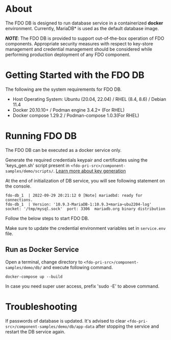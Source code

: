 # About

The FDO DB is designed to run database service in a containerized **docker** environment. Currently, MariaDB* is used as the default database image.

***NOTE***: The FDO DB is provided to support out-of-the-box operation of FDO components.  Appropriate security measures with respect to key-store management and credential management should be considered while performing production deployment of any FDO component.

# Getting Started with the FDO DB

The following are the system requirements for FDO DB.
- Host Operating System: Ubuntu (20.04, 22.04) / RHEL (8.4, 8.6) / Debian 11.4
- Docker 20.10.10+ / Podman engine 3.4.2+ (For RHEL)
- Docker compose 1.29.2 / Podman-compose 1.0.3(For RHEL)

# Running FDO DB

The FDO DB can be executed as a docker service only. 

Generate the required credentials keypair and certificates using the 'keys_gen.sh' script present  in `<fdo-pri-src>/component-samples/demo/scripts/`.
[Learn more about key generation](https://github.com/fido-device-onboard/pri-fidoiot#generating-random-passwords-using-keys_gensh)

At the end of initialization of DB service, you will see following statement on the console. 

```
fdo-db_1  | 2022-09-29 20:21:12 0 [Note] mariadbd: ready for connections.
fdo-db_1  | Version: '10.9.3-MariaDB-1:10.9.3+maria~ubu2204-log'  socket: '/tmp/mysql.sock'  port: 3306  mariadb.org binary distribution
```

Follow the below steps to start FDO DB.

Make sure to update the credential environment variables set in `service.env` file.

##  Run as Docker Service

Open a terminal, change directory to `<fdo-pri-src>/component-samples/demo/db/` and execute following command.

```
docker-compose up --build
```

In case you need super user access, prefix 'sudo -E' to above command.


# Troubleshooting

If passwords of database is updated. It's advised to clear `<fdo-pri-src>/component-samples/demo/db/app-data` after stopping the service and restart the DB service again.

